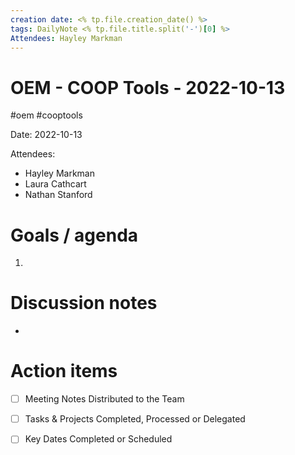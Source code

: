 ```yaml
---
creation date: <% tp.file.creation_date() %>
tags: DailyNote <% tp.file.title.split('-')[0] %>
Attendees: Hayley Markman
---
```


# OEM - COOP Tools - 2022-10-13
#oem #cooptools 

Date: 2022-10-13

Attendees:
* Hayley Markman
* Laura Cathcart
* Nathan Stanford


# Goals / agenda 
1. 

# Discussion notes
- 

# Action items
- [ ] Meeting Notes Distributed to the Team
- [ ] Tasks & Projects Completed, Processed or Delegated
- [ ] Key Dates Completed or Scheduled

